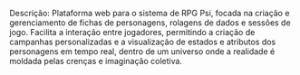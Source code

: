 Descrição: Plataforma web para o sistema de RPG Psi, focada na criação e gerenciamento de fichas de personagens, rolagens de dados e sessões de jogo. Facilita a interação entre jogadores, permitindo a criação de campanhas personalizadas e a visualização de estados e atributos dos personagens em tempo real, dentro de um universo onde a realidade é moldada pelas crenças e imaginação coletiva.

 
